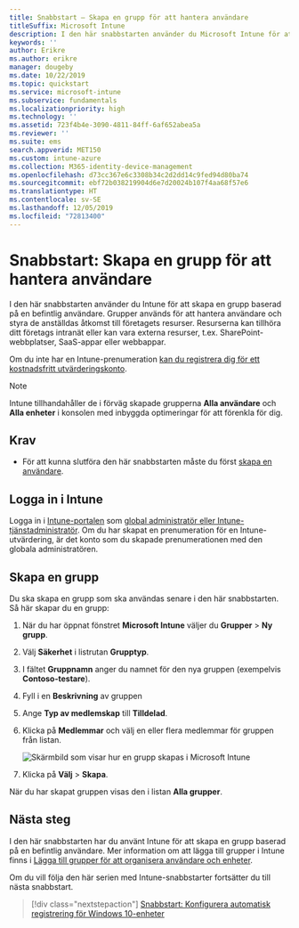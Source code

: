```yaml
---
title: Snabbstart – Skapa en grupp för att hantera användare
titleSuffix: Microsoft Intune
description: I den här snabbstarten använder du Microsoft Intune för att skapa en grupp baserad på befintliga användare.
keywords: ''
author: Erikre
ms.author: erikre
manager: dougeby
ms.date: 10/22/2019
ms.topic: quickstart
ms.service: microsoft-intune
ms.subservice: fundamentals
ms.localizationpriority: high
ms.technology: ''
ms.assetid: 723f4b4e-3090-4811-84ff-6af652abea5a
ms.reviewer: ''
ms.suite: ems
search.appverid: MET150
ms.custom: intune-azure
ms.collection: M365-identity-device-management
ms.openlocfilehash: d73cc367e6c3308b34c2d2dd14c9fed94d80ba74
ms.sourcegitcommit: ebf72b038219904d6e7d20024b107f4aa68f57e6
ms.translationtype: HT
ms.contentlocale: sv-SE
ms.lasthandoff: 12/05/2019
ms.locfileid: "72813400"
---
```

# <a name="quickstart-create-a-group-to-manage-users"></a>Snabbstart: Skapa en grupp för att hantera användare

I den här snabbstarten använder du Intune för att skapa en grupp baserad på en befintlig användare. Grupper används för att hantera användare och styra de anställdas åtkomst till företagets resurser. Resurserna kan tillhöra ditt företags intranät eller kan vara externa resurser, t.ex. SharePoint-webbplatser, SaaS-appar eller webbappar.

Om du inte har en Intune-prenumeration [kan du registrera dig för ett kostnadsfritt utvärderingskonto](free-trial-sign-up.md).

>[!NOTE]
>Intune tillhandahåller de i förväg skapade grupperna **Alla användare** och **Alla enheter** i konsolen med inbyggda optimeringar för att förenkla för dig.

## <a name="prerequisites"></a>Krav

- För att kunna slutföra den här snabbstarten måste du först [skapa en användare](quickstart-create-user.md).

## <a name="sign-in-to-intune"></a>Logga in i Intune

Logga in i [Intune-portalen](https://aka.ms/intuneportal) som [global administratör eller Intune-tjänstadministratör](users-add.md#types-of-administrators). Om du har skapat en prenumeration för en Intune-utvärdering, är det konto som du skapade prenumerationen med den globala administratören.

## <a name="create-a-group"></a>Skapa en grupp

Du ska skapa en grupp som ska användas senare i den här snabbstarten. Så här skapar du en grupp:

1. När du har öppnat fönstret **Microsoft Intune** väljer du **Grupper** > **Ny grupp**.
2. Välj **Säkerhet** i listrutan **Grupptyp**.
3. I fältet **Gruppnamn** anger du namnet för den nya gruppen (exempelvis **Contoso-testare**).
4. Fyll i en **Beskrivning** av gruppen
5. Ange **Typ av medlemskap** till **Tilldelad**. 
6. Klicka på **Medlemmar** och välj en eller flera medlemmar för gruppen från listan.

    ![Skärmbild som visar hur en grupp skapas i Microsoft Intune](./media/quickstart-create-group/quickstart-use-groups-01.png)

7. Klicka på **Välj** > **Skapa**.

När du har skapat gruppen visas den i listan **Alla grupper**. 

## <a name="next-steps"></a>Nästa steg

I den här snabbstarten har du använt Intune för att skapa en grupp baserad på en befintlig användare. Mer information om att lägga till grupper i Intune finns i [Lägga till grupper för att organisera användare och enheter](../groups-add.md).

Om du vill följa den här serien med Intune-snabbstarter fortsätter du till nästa snabbstart.

> [!div class="nextstepaction"]
> [Snabbstart: Konfigurera automatisk registrering för Windows 10-enheter](../enrollment/quickstart-setup-auto-enrollment.md)
